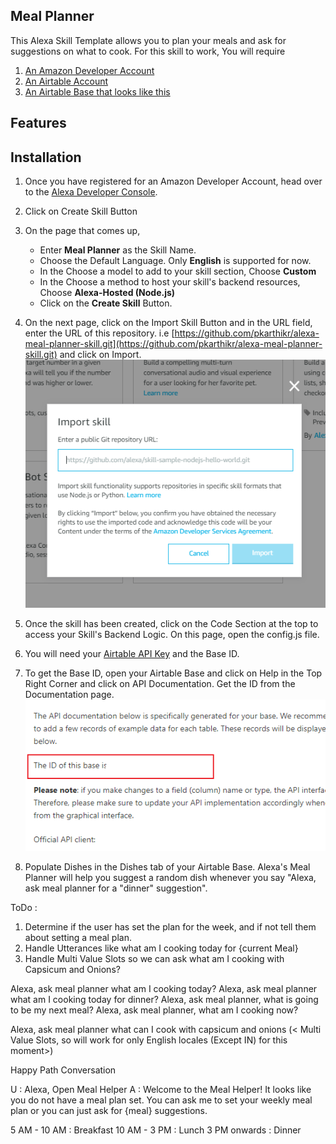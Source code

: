 ## Meal Planner 

This Alexa Skill Template allows you to plan your meals and ask for suggestions on what to cook. 
For this skill to work, You will require 
1. [An Amazon Developer Account](https://developer.amazon.com/)
2. [An Airtable Account](https://airtable.com/invite/r/henbCQON)
3. [An Airtable Base that looks like this](https://airtable.com/shrVv5h43q73fgPzl)

## Features



## Installation 

1. Once you have registered for an Amazon Developer Account, head over to the [Alexa Developer Console](https://developer.amazon.com/alexa/console/ask).

2. Click on Create Skill Button

3. On the page that comes up,
    *   Enter __Meal Planner__ as the Skill Name. 
    *   Choose the Default Language. Only __English__ is supported for now. 
    *   In the Choose a model to add to your skill section, Choose __Custom__
    *   In the Choose a method to host your skill's backend resources, Choose __Alexa-Hosted (Node.js)__
    *   Click on the __Create Skill__ Button.

4. On the next page, click on the Import Skill Button and in the URL field, enter the URL of this repository. i.e [https://github.com/pkarthikr/alexa-meal-planner-skill.git](https://github.com/pkarthikr/alexa-meal-planner-skill.git) and click on Import. 
![Import Skill](assets/import_skill_image.png)

5. Once the skill has been created, click on the Code Section at the top to access your Skill's Backend Logic. On this page, open the config.js file. 

6. You will need your [Airtable API Key](https://airtable.com/account) and the Base ID.

7. To get the Base ID, open your Airtable Base and click on Help in the Top Right Corner and click on API Documentation. Get the ID from the Documentation page. 
![Airtable ID](assets/Airtable_Base_ID.png)

8. Populate Dishes in the Dishes tab of your Airtable Base. Alexa's Meal Planner will help you suggest a random dish whenever you say "Alexa, ask meal planner for a "dinner" suggestion".

ToDo : 

1. Determine if the user has set the plan for the week, and if not tell them about setting a meal plan. 
2. Handle Utterances like what am I cooking today for {current Meal}
2. Handle Multi Value Slots so we can ask what am I cooking with Capsicum and Onions? 

Alexa, ask meal planner what am I cooking today?
Alexa, ask meal planner what am I cooking today for dinner? 
Alexa, ask meal planner, what is going to be my next meal? 
Alexa, ask meal planner, what am I cooking now? 

Alexa, ask meal planner what can I cook with capsicum and onions (< Multi Value Slots, so will work for only English locales (Except IN) for this moment>)

Happy Path Conversation 

U : Alexa, Open Meal Helper
A : Welcome to the Meal Helper! It looks like you do not have a meal plan set. 
You can ask me to set your weekly meal plan or you can just ask for {meal} suggestions. 

5 AM - 10 AM : Breakfast 
10 AM - 3 PM : Lunch
3 PM onwards : Dinner 